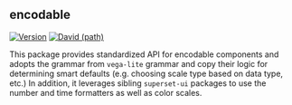 ## encodable

[![Version](https://img.shields.io/npm/v/@superset-ui/encodable.svg?style=flat)](https://img.shields.io/npm/v/@superset-ui/encodable.svg?style=flat)
[![David (path)](https://img.shields.io/david/apache-superset/encodable.svg?path=packages%2Fencodable&style=flat-square)](https://david-dm.org/apache-superset/encodable?path=packages/encodable)

This package provides standardized API for encodable components and adopts the grammar from `vega-lite` grammar and copy their logic for determining  smart defaults (e.g. choosing scale type based on data type, etc.)
In addition, it leverages sibling `superset-ui` packages to use the number and time formatters as well as color scales.
